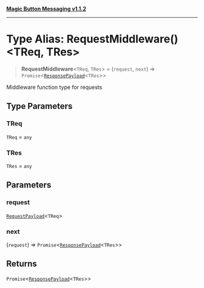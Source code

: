 [**Magic Button Messaging v1.1.2**](../README.md)

***

# Type Alias: RequestMiddleware()\<TReq, TRes\>

> **RequestMiddleware**\<`TReq`, `TRes`\> = (`request`, `next`) => `Promise`\<[`ResponsePayload`](ResponsePayload.md)\<`TRes`\>\>

Middleware function type for requests

## Type Parameters

### TReq

`TReq` = `any`

### TRes

`TRes` = `any`

## Parameters

### request

[`RequestPayload`](RequestPayload.md)\<`TReq`\>

### next

(`request`) => `Promise`\<[`ResponsePayload`](ResponsePayload.md)\<`TRes`\>\>

## Returns

`Promise`\<[`ResponsePayload`](ResponsePayload.md)\<`TRes`\>\>
